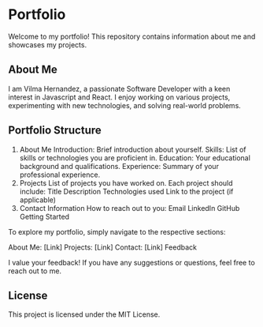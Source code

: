 # Portfolio

Welcome to my portfolio! This repository contains information about me and showcases my projects.

## About Me

I am Vilma Hernandez, a passionate Software Developer with a keen interest in Javascript and React. I enjoy working on various projects, experimenting with new technologies, and solving real-world problems.

## Portfolio Structure

1. About Me
Introduction: Brief introduction about yourself.
Skills: List of skills or technologies you are proficient in.
Education: Your educational background and qualifications.
Experience: Summary of your professional experience.
2. Projects
List of projects you have worked on.
Each project should include:
Title
Description
Technologies used
Link to the project (if applicable)
3. Contact Information
How to reach out to you:
Email
LinkedIn
GitHub
Getting Started

To explore my portfolio, simply navigate to the respective sections:

About Me: [Link]
Projects: [Link]
Contact: [Link]
Feedback

I value your feedback! If you have any suggestions or questions, feel free to reach out to me.

## License

This project is licensed under the MIT License.
